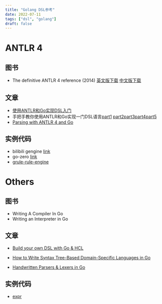 ```yaml
---
title: "Golang DSL参考"
date: 2022-07-11
tags: ["dsl", "golang"]
draft: false
---
```

#  ANTLR 4
## 图书

+ The definitive ANTLR 4 reference (2014) [英文版下载](https://libgen.czyt.tech/book/index.php?md5=6C0EB707351F336CA286F2F7E39274AC) [中文版下载](https://kodbox.xiaozao520.cn:81/?sitemap/file/7XVzZXAQ&view=ANTLR%204%E6%9D%83%E5%A8%81%E6%8C%87%E5%8D%97/ANTLR%204%E6%9D%83%E5%A8%81%E6%8C%87%E5%8D%97.pdf)

## 文章
+ [使用ANTLR和Go实现DSL入门](https://tonybai.com/2022/05/10/introduction-of-implement-dsl-using-antlr-and-go/)
+ 手把手教你使用ANTLR和Go实现一门DSL语言[part1](https://tonybai.com/2022/05/24/an-example-of-implement-dsl-using-antlr-and-go-part1/) [part2](https://tonybai.com/2022/05/25/an-example-of-implement-dsl-using-antlr-and-go-part2/)[part3](https://tonybai.com/2022/05/27/an-example-of-implement-dsl-using-antlr-and-go-part3/)[part4](https://tonybai.com/2022/05/28/an-example-of-implement-dsl-using-antlr-and-go-part4/)[part5](https://tonybai.com/2022/05/30/an-example-of-implement-dsl-using-antlr-and-go-part5/)
+ [Parsing with ANTLR 4 and Go](https://blog.gopheracademy.com/advent-2017/parsing-with-antlr4-and-go/)

## 实例代码
+ bilibili gengine [link](https://github.com/bilibili/gengine/blob/main/internal/iantlr)
+ go-zero [link](https://github.com/zeromicro/go-zero/tree/master/tools/goctl/api/parser)
+ [grule-rule-engine](https://github.com/hyperjumptech/grule-rule-engine)

# Others

## 图书

+ Writing A Compiler In Go
+ Writing an Interpreter in Go



## 文章
+ [Build your own DSL with Go & HCL](https://blog.devgenius.io/build-your-own-dsl-with-go-hcl-602c92ce24c0)

+ [How to Write Syntax Tree-Based Domain-Specific Languages in Go](https://betterprogramming.pub/how-to-write-syntax-tree-based-domain-specific-languages-in-go-b15537f0d2f3)

+ [Handwritten Parsers & Lexers in Go](https://blog.gopheracademy.com/advent-2014/parsers-lexers/)

## 实例代码
+ [expr](https://github.com/antonmedv/expr)